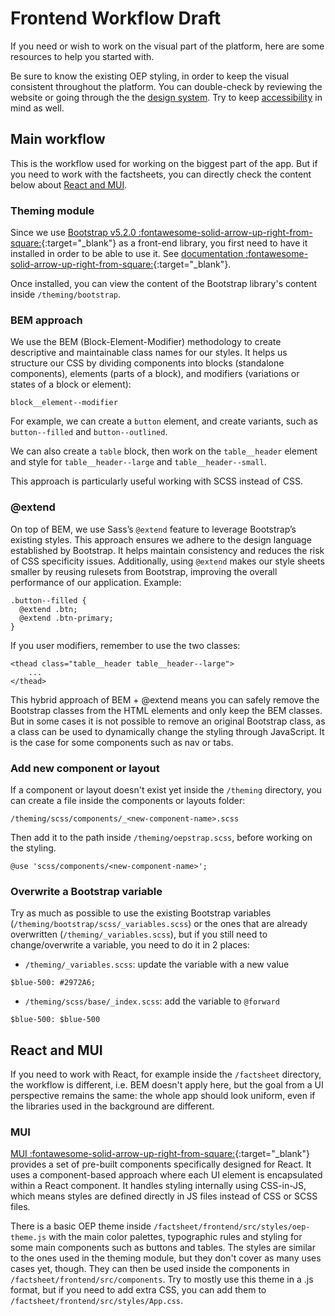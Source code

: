 <!--
SPDX-FileCopyrightText: 2025 Bryan Lancien <https://github.com/bmlancien> © Reiner Lemoine Institut

SPDX-License-Identifier: CC0-1.0
-->

# Frontend Workflow <span class="badge badge--warning">Draft</span>

If you need or wish to work on the visual part of the platform, here are some resources to help you started with.

Be sure to know the existing OEP styling, in order to keep the visual consistent throughout the platform. You can double-check by reviewing the website or going through the the [design system](design-system.md). Try to keep [accessibility](accessibility.md) in mind as well.

## Main workflow

This is the workflow used for working on the biggest part of the app. But if you need to work with the factsheets, you can directly check the content below about [React and MUI](#react-and-mui).

### Theming module

Since we use [Bootstrap v5.2.0 :fontawesome-solid-arrow-up-right-from-square:](https://getbootstrap.com/docs/5.2/getting-started/introduction/){:target="_blank"} as a front-end library, you first need to have it installed in order to be able to use it. See [documentation :fontawesome-solid-arrow-up-right-from-square:](https://github.com/OpenEnergyPlatform/oeplatform/tree/develop/theming){:target="_blank"}.

Once installed, you can view the content of the Bootstrap library's content inside `/theming/bootstrap`.

### BEM approach

We use the BEM (Block-Element-Modifier) methodology to create descriptive and maintainable class names for our styles. It helps us structure our CSS by dividing components into blocks (standalone components), elements (parts of a block), and modifiers (variations or states of a block or element):

`block__element--modifier`

For example, we can create a `button` element, and create variants, such as `button--filled` and `button--outlined`.

We can also create a `table` block, then work on the `table__header` element and style for `table__header--large` and `table__header--small`.

This approach is particularly useful working with SCSS instead of CSS.

### @extend

On top of BEM, we use Sass’s `@extend` feature to leverage Bootstrap’s existing styles. This approach ensures we adhere to the design language established by Bootstrap. It helps maintain consistency and reduces the risk of CSS specificity issues. Additionally, using `@extend` makes our style sheets smaller by reusing rulesets from Bootstrap, improving the overall performance of our application. Example:

```
.button--filled {
  @extend .btn;
  @extend .btn-primary;
}
```

If you user modifiers, remember to use the two classes:

```
<thead class="table__header table__header--large">
    ...
</thead>
```

This hybrid approach of BEM + @extend means you can safely remove the Bootstrap classes from the HTML elements and only keep the BEM classes. But in some cases it is not possible to remove an original Bootstrap class, as a class can be used to dynamically change the styling through JavaScript. It is the case for some components such as nav or tabs.

### Add new component or layout

If a component or layout doesn't exist yet inside the `/theming` directory, you can create a file inside the components or layouts folder:

```
/theming/scss/components/_<new-component-name>.scss
```

Then add it to the path inside `/theming/oepstrap.scss`, before working on the styling.

```
@use 'scss/components/<new-component-name>';
```

### Overwrite a Bootstrap variable

Try as much as possible to use the existing Bootstrap variables (`/theming/bootstrap/scss/_variables.scss`) or the ones that are already overwritten (`/theming/_variables.scss`), but if you still need to change/overwrite a variable, you need to do it in 2 places:

- `/theming/_variables.scss`: update the variable with a new value
````
$blue-500: #2972A6;
````

- `/theming/scss/base/_index.scss`: add the variable to `@forward`
```
$blue-500: $blue-500
```

## React and MUI

If you need to work with React, for example inside the `/factsheet` directory, the workflow is different, i.e. BEM doesn't apply here, but the goal from a UI perspective remains the same: the whole app should look uniform, even if the libraries used in the background are different.

### MUI

[MUI :fontawesome-solid-arrow-up-right-from-square:](https://mui.com/material-ui/all-components/){:target="_blank"} provides a set of pre-built components specifically designed for React. It uses a component-based approach where each UI element is encapsulated within a React component. It handles styling internally using CSS-in-JS, which means styles are defined directly in JS files instead of CSS or SCSS files.

There is a basic OEP theme inside `/factsheet/frontend/src/styles/oep-theme.js` with the main color palettes, typographic rules and styling for some main components such as buttons and tables. The styles are similar to the ones used in the theming module, but they don't cover as many uses cases yet, though. They can then be used inside the components in `/factsheet/frontend/src/components`. Try to mostly use this theme in a .js format, but if you need to add extra CSS, you can add them to `/factsheet/frontend/src/styles/App.css`.